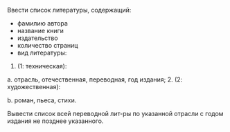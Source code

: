 Ввести список литературы, содержащий:
* фамилию автора
* название книги
* издательство
* количество страниц
* вид литературы:
1. (1: техническая):

a. отрасль, отечественная, переводная, год издания; 
2. (2: художественная):

b. роман, пьеса, стихи.

Вывести список всей переводной лит-ры по указанной отрасли с годом издания не позднее указанного.
